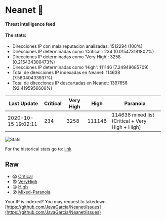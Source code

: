 # Neanet :hocho:
#### Threat intelligence feed
#### The stats:

- Direcciones IP con mala reputacion analizadas: 1512294 (100%)
- Direcciones IP determinadas como 'Critical':  234 (0.015473181802%)
- Direcciones IP determinadas como 'Very High':  3258 (0.215434300473%)
- Direcciones IP determinadas como 'High':  111146 (7.34949685709)
- Total de direcciones IP indexadas en Neanet:  114638 (7.58040433937%)
- Total de direcciones IP descartadas en Neanet:  1397656 (92.4195956606%)

| Last Update | Critical | Very High | High | Paranoia |
| --- | --- | --- | --- | --- |
| 2020-10-15 19:02:11 | 234 | 3258 | 111146 | 114638 mixed list (Critical + Very High + High)|

![Stats](https://docs.google.com/spreadsheets/d/e/2PACX-1vSnaNMIXVabIpDJjufMlzH7poXnshF3mgd8Is1g9ytUEzVsP5my4Trn8f-xkoLLQ38xpL3HtmUexLo6/pubchart?oid=501124687&format=image)

For the historical stats go to: [link](/stats.csv)
## Raw
- :scream: [Critical](https://raw.githubusercontent.com/JavaGarcia/Neanet/master/blacklists/neanet_critical.txt)
- :fearful: [VeryHigh](https://raw.githubusercontent.com/JavaGarcia/Neanet/master/blacklists/neanet_veryHigh.txtt)
- :frowning: [High](https://raw.githubusercontent.com/JavaGarcia/Neanet/master/blacklists/neanet_high.txt)
- :dizzy_face: [Mixed-Paranoia](https://raw.githubusercontent.com/JavaGarcia/Neanet/master/blacklists/neanet_all.txt)


Your IP is indexed? You may request to takedown. [https://github.com/JavaGarcia/Neanet/issues](https://github.com/JavaGarcia/Neanet/issues)






















































































































































































































































































































































































































































































































































































































































































































































































































































































































































































































































































































































































































































































































































































































































































